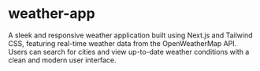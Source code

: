 # weather-app
A sleek and responsive weather application built using Next.js and Tailwind CSS, featuring real-time weather data from the OpenWeatherMap API. Users can search for cities and view up-to-date weather conditions with a clean and modern user interface.
